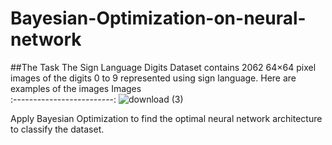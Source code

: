 # Bayesian-Optimization-on-neural-network
##The Task
The Sign Language Digits Dataset contains 2062 64×64 pixel images of the digits 0 to 9 represented using sign language. Here are examples of the images
Images       
:-------------------------:
![download (3)](https://user-images.githubusercontent.com/82107572/154524893-50183d16-176e-4a37-b988-abaec20527a8.png)

Apply Bayesian Optimization to find the optimal neural network architecture to classify the dataset.
